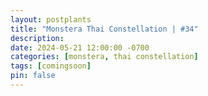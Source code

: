 ```yaml
---
layout: postplants
title: "Monstera Thai Constellation | #34"
description: 
date: 2024-05-21 12:00:00 -0700
categories: [monstera, thai constellation]
tags: [comingsoon]
pin: false
---
```

